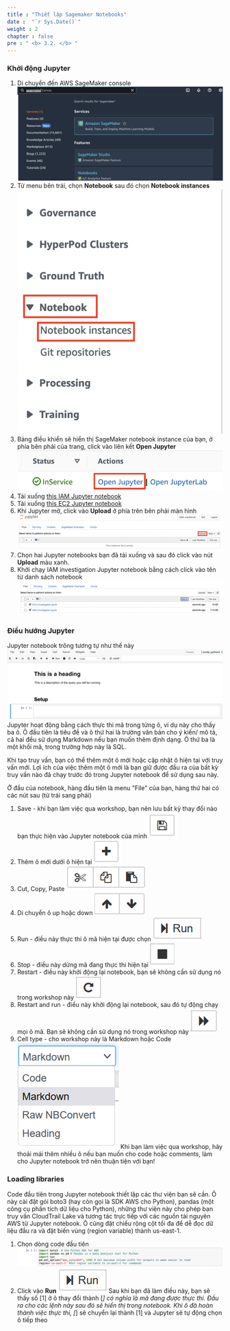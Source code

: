 ```yaml
---
title : "Thiết lập Sagemaker Notebooks"
date :  "`r Sys.Date()`" 
weight : 2 
chapter : false
pre : " <b> 3.2. </b> "
---
```

### Khởi động Jupyter
1. Di chuyển đến AWS SageMaker console
![Alt text](11.png)
2. Từ menu bên trái, chọn **Notebook** sau đó chọn **Notebook instances**
![Alt text](12.png)
3. Bảng điều khiển sẽ hiển thị SageMaker notebook instance của bạn, ở phía bên phải của trang, click vào liên kết **Open Jupyter**
![Alt text](13.png)
4. Tải xuống [this IAM Jupyter notebook](https://sa-security-specialist-workshops-us-east-1.s3.amazonaws.com/ir-runbook/IAM+Investigation.ipynb)
5. Tải xuống [this EC2 Jupyter notebook](https://sa-security-specialist-workshops-us-east-1.s3.amazonaws.com/ir-runbook/EC2+Investigation.ipynb)
6. Khi Jupyter mở, click vào **Upload** ở phía trên bên phải màn hình
![Alt text](14.png)
7. Chọn hai Jupyter notebooks bạn đã tải xuống và sau đó click vào nút **Upload** màu xanh.
8. Khởi chạy IAM investigation Jupyter notebook bằng cách click vào tên từ danh sách notebook
![Alt text](15.png)
### Điều hướng Jupyter
Jupyter notebook trông tương tự như thế này
![Alt text](16.png)
Jupyter hoạt động bằng cách thực thi mã trong từng ô, ví dụ này cho thấy ba ô. Ô đầu tiên là tiêu đề và ô thứ hai là trường văn bản cho ý kiến/ mô tả, cả hai đều sử dụng Markdown nếu bạn muốn thêm định dạng. Ô thứ ba là một khối mã, trong trường hợp này là SQL.

Khi tạo truy vấn, bạn có thể thêm một ô mới hoặc cập nhật ô hiện tại với truy vấn mới. Lợi ích của việc thêm một ô mới là bạn giữ được đầu ra của bất kỳ truy vấn nào đã chạy trước đó trong Jupyter notebook để sử dụng sau này.

Ở đầu của notebook, hàng đầu tiên là menu "File" của bạn, hàng thứ hai có các nút sau (từ trái sang phải)

1. Save - khi bạn làm việc qua workshop, bạn nên lưu bất kỳ thay đổi nào bạn thực hiện vào Jupyter notebook của mình
![Alt text](image.png)
2. Thêm ô mới dưới ô hiện tại 
![Alt text](image-1.png)
3. Cut, Copy, Paste
![Alt text](image-2.png)
4. Di chuyển ô up hoặc down
![Alt text](image-3.png)
5. Run - điều này thực thi ô mã hiện tại được chọn
![Alt text](image-4.png)
6. Stop - điều này dừng mã đang thực thi hiện tại 
![Alt text](image-5.png)
7. Restart - điều này khởi động lại notebook, bạn sẽ không cần sử dụng nó trong workshop này
![Alt text](image-6.png)
8. Restart and run - điều này khởi động lại notebook, sau đó tự động chạy mọi ô mã. Bạn sẽ không cần sử dụng nó trong workshop này
![Alt text](image-7.png)
9. Cell type - cho workshop này là Markdown hoặc Code 
![Alt text](image-8.png)
Khi bạn làm việc qua workshop, hãy thoải mái thêm nhiều ô nếu bạn muốn cho code hoặc comments, làm cho Jupyter notebook trở nên thuận tiện với bạn!

### Loading libraries
Code đầu tiên trong Jupyter notebook thiết lập các thư viện bạn sẽ cần. Ô này cài đặt gói boto3 (hay còn gọi là SDK AWS cho Python), pandas (một công cụ phân tích dữ liệu cho Python), những thư viện này cho phép bạn truy vấn CloudTrail Lake và tương tác trực tiếp với các nguồn tài nguyên AWS từ Jupyter notebook. Ô cũng đặt chiều rộng cột tối đa để dễ đọc dữ liệu đầu ra và đặt biến vùng (region variable) thành us-east-1.

1. Chọn dòng code đầu tiên
![Alt text](17.png)
2. Click vào **Run**
![Alt text](image-9.png)
Sau khi bạn đã làm điều này, bạn sẽ thấy số [1] ở ô thay đổi thành [*] có nghĩa là mã đang được thực thi. Đầu ra cho các lệnh này sau đó sẽ hiển thị trong notebook. Khi ô đã hoàn thành việc thực thi, [*] sẽ chuyển lại thành [1] và Jupyter sẽ tự động chọn ô tiếp theo